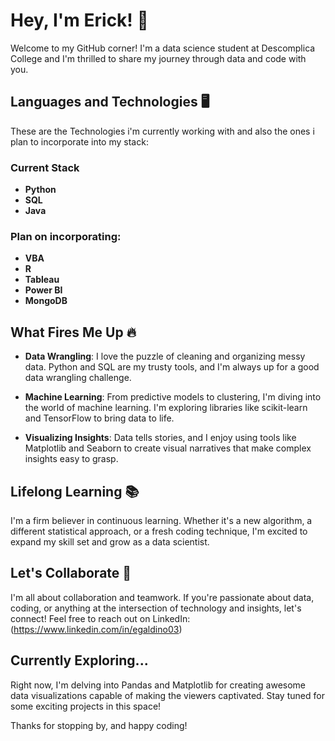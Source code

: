 # Hey, I'm Erick! 👋

Welcome to my GitHub corner! I'm a data science student at Descomplica College and I'm thrilled to share my journey through data and code with you.

## Languages and Technologies 🖥️
These are the Technologies i'm currently working with and also the ones i plan to incorporate into my stack:

### Current Stack
- **Python**
- **SQL**
- **Java**

### Plan on incorporating:
- **VBA**
- **R**
- **Tableau**
- **Power BI**
- **MongoDB**

## What Fires Me Up 🔥

- **Data Wrangling**: I love the puzzle of cleaning and organizing messy data. Python and SQL are my trusty tools, and I'm always up for a good data wrangling challenge.

- **Machine Learning**: From predictive models to clustering, I'm diving into the world of machine learning. I'm exploring libraries like scikit-learn and TensorFlow to bring data to life.

- **Visualizing Insights**: Data tells stories, and I enjoy using tools like Matplotlib and Seaborn to create visual narratives that make complex insights easy to grasp.

## Lifelong Learning 📚

I'm a firm believer in continuous learning. Whether it's a new algorithm, a different statistical approach, or a fresh coding technique, I'm excited to expand my skill set and grow as a data scientist.

## Let's Collaborate 🤝

I'm all about collaboration and teamwork. If you're passionate about data, coding, or anything at the intersection of technology and insights, let's connect! Feel free to reach out on LinkedIn: (https://www.linkedin.com/in/egaldino03)

## Currently Exploring...

Right now, I'm delving into Pandas and Matplotlib for creating awesome data visualizations capable of making the viewers captivated. Stay tuned for some exciting projects in this space!

Thanks for stopping by, and happy coding!
